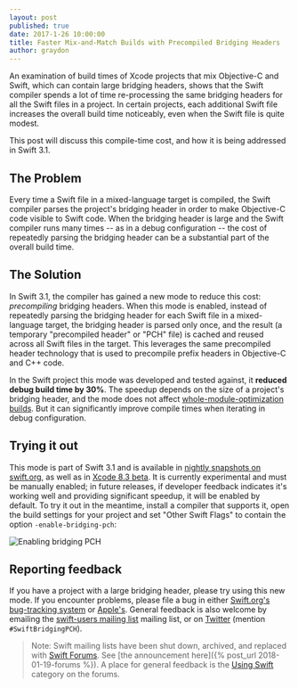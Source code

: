```yaml
---
layout: post
published: true
date: 2017-1-26 10:00:00
title: Faster Mix-and-Match Builds with Precompiled Bridging Headers
author: graydon
---
```


An examination of build times of Xcode projects that mix Objective-C and Swift, which can contain large bridging headers, shows that the Swift compiler spends a lot of time re-processing the same bridging headers for all the Swift files in a project.
In certain projects, each additional Swift file increases the overall build time noticeably, even when the Swift file is quite modest.

This post will discuss this compile-time cost, and how it is being addressed in Swift 3.1.

## The Problem

Every time a Swift file in a mixed-language target is compiled, the Swift compiler parses the project's bridging header in order to make Objective-C code visible to Swift code.
When the bridging header is large and the Swift compiler runs many times -- as in a debug configuration -- the cost of repeatedly parsing the bridging header can be a substantial part of the overall build time.

## The Solution

In Swift 3.1, the compiler has gained a new mode to reduce this cost: _precompiling_ bridging headers.
When this mode is enabled, instead of repeatedly parsing the bridging header for each Swift file in a mixed-language target, the bridging header is parsed only once, and the result (a temporary "precompiled header" or "PCH" file) is cached and reused across all Swift files in the target.
This leverages the same precompiled header technology that is used to precompile prefix headers in Objective-C and C++ code.

In the Swift project this mode was developed and tested against, it **reduced debug build time by 30%**. The speedup depends on the size of a project's bridging header, and the mode does not affect [whole-module-optimization builds](/blog/whole-module-optimizations).
But it can significantly improve compile times when iterating in debug configuration.

## Trying it out

This mode is part of Swift 3.1 and is available in [nightly snapshots on swift.org](/download/#snapshots), as well as in [Xcode 8.3 beta](https://developer.apple.com/download/).
It is currently experimental and must be manually enabled; in future releases, if developer feedback indicates it's working well and providing significant speedup, it will be enabled by default.
To try it out in the meantime, install a compiler that supports it, open the build settings for your project and set "Other Swift Flags" to contain the option `-enable-bridging-pch`:

![Enabling bridging PCH](/assets/images/bridging-pch-blog/build-setting.png)

## Reporting feedback

If you have a project with a large bridging header, please try using this new mode.
If you encounter problems, please file a bug in either [Swift.org's bug-tracking system](https://bugs.swift.org/) or [Apple's](https://bugreport.apple.com/).
General feedback is also welcome by emailing the [swift-users mailing list](https://lists.swift.org/pipermail/swift-users/) mailing list, or on [Twitter](https://twitter.com/swiftlang) (mention `#SwiftBridgingPCH`).

> Note: Swift mailing lists have been shut down, archived, and replaced with
> [Swift Forums](https://forums.swift.org). See
> [the announcement here]({% post_url 2018-01-19-forums %}). A place for general
> feedback is the [Using Swift](https://forums.swift.org/c/swift-users/)
> category on the forums.

